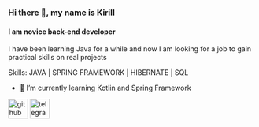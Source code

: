 ### Hi there 👋, my name is Kirill
#### I am novice back-end developer
I have been learning Java for a while and now I am looking for a job to gain practical skills on real projects

Skills: JAVA | SPRING FRAMEWORK | HIBERNATE | SQL

- 🌱 I’m currently learning Kotlin and Spring Framework 


[<img src='https://cdn.jsdelivr.net/npm/simple-icons@3.0.1/icons/github.svg' alt='github' height='40'>](https://github.com/SEINBEVR)  [<img src='https://cdn.jsdelivr.net/npm/simple-icons@3.0.1/icons/telegram.svg' alt='telegram' height='40'>](https://t.me/KVasilev)  

